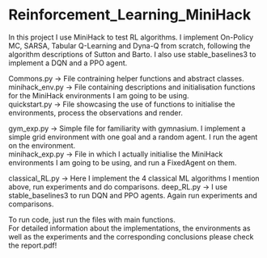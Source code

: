 # Reinforcement_Learning_MiniHack
In this project I use MiniHack to test RL algorithms. I implement On-Policy MC, SARSA, Tabular Q-Learning and Dyna-Q from scratch, following the algorithm descriptions of Sutton and Barto. I also use stable_baselines3 to implement a DQN and a PPO agent.

Commons.py      -> File contraining helper functions and abstract classes.  
minihack_env.py -> File containing descriptions and initialisation functions for the MiniHack environments I am going to be using.  
quickstart.py   -> File showcasing the use of functions to initialise the environments, process the observations and render.  

gym_exp.py      -> Simple file for familiarity with gymnasium. I implement a simple grid environment with one goal and a random agent. I run the agent on the environment.  
minihack_exp.py -> File in which I actually initialise the MiniHack environments I am going to be using, and run a FixedAgent on them.

classical_RL.py -> Here I implement the 4 classical ML algorithms I mention above, run experiments and do comparisons.
deep_RL.py      -> I use stable_baselines3 to run DQN and PPO agents. Again run experiments and comparisons.

To run code, just run the files with main functions.  
For detailed information about the implementations, the environments as well as the experiments and the corresponding conclusions please check the report.pdf!
